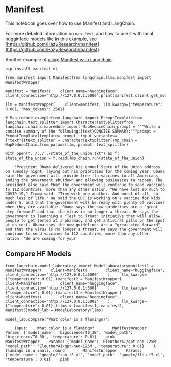 Manifest
========

This notebook goes over how to use Manifest and LangChain.

For more detailed information on `manifest`, and how to use it with local hugginface models like in this example, see [https://github.com/HazyResearch/manifest](https://github.com/HazyResearch/manifest)

Another example of [using Manifest with Langchain](https://github.com/HazyResearch/manifest/blob/main/examples/langchain_chatgpt.html).

    pip install manifest-ml

    from manifest import Manifestfrom langchain.llms.manifest import ManifestWrapper

    manifest = Manifest(    client_name="huggingface", client_connection="http://127.0.0.1:5000")print(manifest.client.get_model_params())

    llm = ManifestWrapper(    client=manifest, llm_kwargs={"temperature": 0.001, "max_tokens": 256})

    # Map reduce examplefrom langchain import PromptTemplatefrom langchain.text_splitter import CharacterTextSplitterfrom langchain.chains.mapreduce import MapReduceChain_prompt = """Write a concise summary of the following:{text}CONCISE SUMMARY:"""prompt = PromptTemplate(template=_prompt, input_variables=["text"])text_splitter = CharacterTextSplitter()mp_chain = MapReduceChain.from_params(llm, prompt, text_splitter)

    with open("../../../state_of_the_union.txt") as f:    state_of_the_union = f.read()mp_chain.run(state_of_the_union)

        'President Obama delivered his annual State of the Union address on Tuesday night, laying out his priorities for the coming year. Obama said the government will provide free flu vaccines to all Americans, ending the government shutdown and allowing businesses to reopen. The president also said that the government will continue to send vaccines to 112 countries, more than any other nation. "We have lost so much to COVID-19," Trump said. "Time with one another. And worst of all, so much loss of life." He said the CDC is working on a vaccine for kids under 5, and that the government will be ready with plenty of vaccines when they are available. Obama says the new guidelines are a "great step forward" and that the virus is no longer a threat. He says the government is launching a "Test to Treat" initiative that will allow people to get tested at a pharmacy and get antiviral pills on the spot at no cost. Obama says the new guidelines are a "great step forward" and that the virus is no longer a threat. He says the government will continue to send vaccines to 112 countries, more than any other nation. "We are coming for your'

Compare HF Models[​](#compare-hf-models "Direct link to Compare HF Models")
---------------------------------------------------------------------------

    from langchain.model_laboratory import ModelLaboratorymanifest1 = ManifestWrapper(    client=Manifest(        client_name="huggingface", client_connection="http://127.0.0.1:5000"    ),    llm_kwargs={"temperature": 0.01},)manifest2 = ManifestWrapper(    client=Manifest(        client_name="huggingface", client_connection="http://127.0.0.1:5001"    ),    llm_kwargs={"temperature": 0.01},)manifest3 = ManifestWrapper(    client=Manifest(        client_name="huggingface", client_connection="http://127.0.0.1:5002"    ),    llm_kwargs={"temperature": 0.01},)llms = [manifest1, manifest2, manifest3]model_lab = ModelLaboratory(llms)

    model_lab.compare("What color is a flamingo?")

        Input:    What color is a flamingo?        ManifestWrapper    Params: {'model_name': 'bigscience/T0_3B', 'model_path': 'bigscience/T0_3B', 'temperature': 0.01}    pink        ManifestWrapper    Params: {'model_name': 'EleutherAI/gpt-neo-125M', 'model_path': 'EleutherAI/gpt-neo-125M', 'temperature': 0.01}    A flamingo is a small, round        ManifestWrapper    Params: {'model_name': 'google/flan-t5-xl', 'model_path': 'google/flan-t5-xl', 'temperature': 0.01}    pink